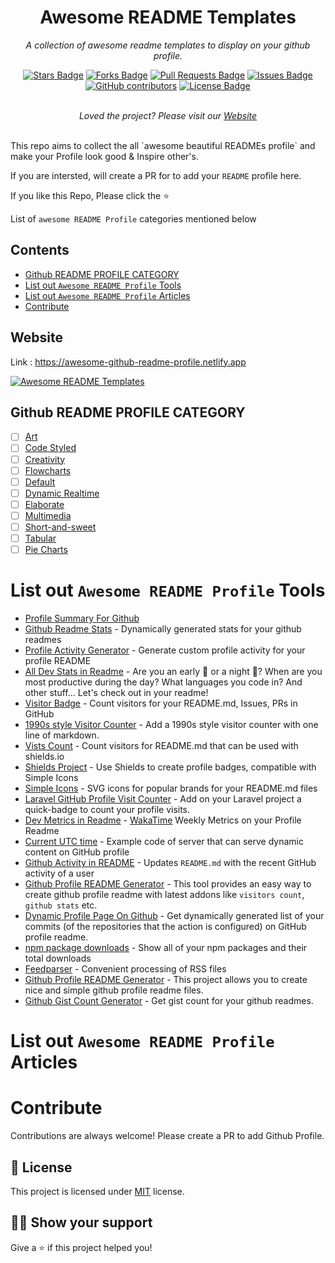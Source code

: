 <h1 align="center">Awesome README Templates</h1>
<p align="center"><i>A collection of awesome readme templates to display on your github profile.</i></p>
<div align="center">
  <a href="https://github.com/ismail5g/TodoApps/stargazers"><img src="https://img.shields.io/github/stars/ismail5g/TodoApps" alt="Stars Badge"/></a>
<a href="https://github.com/ismail5g/TodoApps/network/members"><img src="https://img.shields.io/github/forks/ismail5g/TodoApps" alt="Forks Badge"/></a>
<a href="https://github.com/ismail5g/TodoApps/pulls"><img src="https://img.shields.io/github/issues-pr/ismail5g/TodoApps" alt="Pull Requests Badge"/></a>
<a href="https://github.com/ismail5g/TodoApps/issues"><img src="https://img.shields.io/github/issues/ismail5g/TodoApps" alt="Issues Badge"/></a>
<a href="https://github.com/elangosundar/awesome-README-templates/graphs/contributors"><img alt="GitHub contributors" src="https://img.shields.io/github/contributors/ismail5g/TodoApps?color=2b9348"></a>
<a href="https://github.com/ismail5g/TodoApps/blob/main/LICENSE.txt"><img src="https://img.shields.io/github/license/ismail5g/TodoApps?color=2b9348" alt="License Badge"/></a>
</div>
<br>
<p align="center"><i>Loved the project? Please visit our <a href="https://awesome-github-readme-profile.netlify.app">Website</a></i></p>
<br>
This repo aims to collect the all `awesome beautiful READMEs profile` and make your Profile look good & Inspire other's.

If you are intersted, will create a PR for to add your `README` profile here.

If you like this Repo, Please click the :star:

List of `awesome README Profile` categories mentioned below

## Contents
  - [Github README PROFILE CATEGORY](#github-readme-profile-category)
  - [List out `Awesome README Profile` Tools](#list-out-awesome-readme-profile-tools)
  - [List out `Awesome README Profile` Articles](#list-out-awesome-readme-profile-articles)
  - [Contribute](#contribute)

## Website

Link : https://awesome-github-readme-profile.netlify.app

<a href="https://awesome-github-readme-profile.netlify.app"><img src="https://raw.githubusercontent.com/elangosundar/awesome-README-templates/master/awesome-github-profile.png" alt="Awesome README Templates" /></a>


## Github README PROFILE CATEGORY

- [ ] [Art](art)
- [ ] [Code Styled](code-styled)
- [ ] [Creativity](creativity)
- [ ] [Flowcharts](flowcharts)
- [ ] [Default](default)
- [ ] [Dynamic Realtime](dynamic-realtime)
- [ ] [Elaborate](elaborate)
- [ ] [Multimedia](multimedia)
- [ ] [Short-and-sweet](short-and-sweet)
- [ ] [Tabular](tabular)
- [ ] [Pie Charts](pie-charts)

# List out `Awesome README Profile` Tools

- [Profile Summary For Github](https://profile-summary-for-github.com/search)
- [Github Readme Stats](https://github.com/anuraghazra/github-readme-stats) - Dynamically generated stats for your github readmes
- [Profile Activity Generator](https://github.com/omidnikrah/profile-activity-generator) - Generate custom profile activity for your profile README
- [All Dev Stats in Readme](https://github.com/anmol098/waka-readme-stats) - Are you an early 🐤 or a night 🦉? When are you most productive during the day? What languages you code in? And other stuff... Let's check out in your readme!
- [Visitor Badge](https://visitor-badge.glitch.me/#docs) - Count visitors for your README.md, Issues, PRs in GitHub
- [1990s style Visitor Counter](https://twitter.com/ryanlanciaux/status/1283755637126705152) - Add a 1990s style visitor counter with one line of markdown.
- [Vists Count](https://pufler.dev/git-badges/) - Count visitors for README.md that can be used with shields.io
- [Shields Project](https://shields.io/) - Use Shields to create profile badges, compatible with Simple Icons
- [Simple Icons](https://github.com/simple-icons/simple-icons#cdn-usage) - SVG icons for popular brands for your README.md files
- [Laravel GitHub Profile Visit Counter](https://github.com/caneco/laravel-github-profile-view-counter) - Add on your Laravel project a quick-badge to count your profile visits.
- [Dev Metrics in Readme](https://github.com/athul/waka-readme) - [WakaTime](https://wakatime.com/) Weekly Metrics on your Profile Readme
- [Current UTC time](https://github.com/jojoee/jojoee) - Example code of server that can serve dynamic content on GitHub profile
- [Github Activity in README](https://github.com/jamesgeorge007/github-activity-readme) - Updates `README.md` with the recent GitHub activity of a user
- [Github Profile README Generator](https://github.com/rahuldkjain/github-profile-readme-generator) - This tool provides an easy way to create github profile readme with latest addons like `visitors count`, `github stats` etc.
- [Dynamic Profile Page On Github](https://github.com/umutphp/github-action-dynamic-profile-page) - Get dynamically generated list of your commits (of the repositories that the action is configured) on GitHub profile readme.
- [npm package downloads](https://github.com/maddhruv/github-readme-npm-downloads) - Show all of your npm packages and their total downloads
- [Feedparser](https://pythonhosted.org/feedparser/) - Convenient processing of RSS files
- [Github Profile README Generator](https://github.com/arturssmirnovs/github-profile-readme-generator) - This project allows you to create nice and simple github profile readme files.
- [Github Gist Count Generator](https://github.com/lifeparticle/Gist-Count) - Get gist count for your github readmes.

# List out `Awesome README Profile` Articles

# Contribute

Contributions are always welcome! Please create a PR to add Github Profile.

## :pencil: License

This project is licensed under [MIT](https://opensource.org/licenses/MIT) license.

## :man_astronaut: Show your support

Give a ⭐️ if this project helped you!
